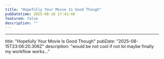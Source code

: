 ```yaml
---
title: "Hopefully Your Movie Is Good Though"
pubDatetime: 2025-08-18 17:42:48
featured: false
description: ""
---
```

---
title: "Hopefully Your Movie Is Good Though"
pubDate: "2025-08-15T23:06:20.306Z"
description: "would be not cool if not lol maybe finally my workflow works..."

